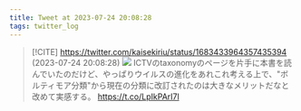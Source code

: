 ```yaml
---
title: Tweet at 2023-07-24 20:08:28
tags: twitter_log
---
```


> [!CITE] https://twitter.com/kaisekiriu/status/1683433964357435394 (2023-07-24 20:08:28)
> ![](https://twitter.com/kaisekiriu/status/1683433964357435394)
> ICTVのtaxonomyのページを片手に本書を読んでいたのだけど、やっぱりウイルスの進化をあれこれ考える上で、"ボルティモア分類"から現在の分類に改訂されたのは大きなメリットだなと改めて実感する。
> https://t.co/LpIkPArI7l
